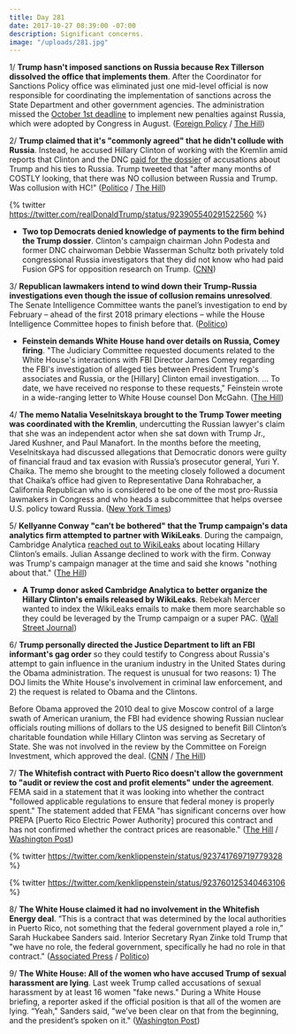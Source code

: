 ```yaml
---
title: Day 281
date: 2017-10-27 08:39:00 -07:00
description: Significant concerns.
image: "/uploads/281.jpg"
---
```


1/ **Trump hasn't imposed sanctions on Russia because Rex Tillerson dissolved the office that implements them**. After the Coordinator for Sanctions Policy office was eliminated just one mid-level official is now responsible for coordinating the implementation of sanctions across the State Department and other government agencies. The administration missed the [October 1st deadline](https://whatthefuckjusthappenedtoday.com/2017/10/26/day-280/#6-its-been-more-than-three-weeks-sin) to implement new penalties against Russia, which were adopted by Congress in August. ([Foreign Policy](http://foreignpolicy.com/2017/10/26/state-department-scraps-sanctions-office/) / [The Hill](http://thehill.com/policy/international/357445-tillerson-eliminates-key-state-department-sanctions-office-report))

2/ **Trump claimed that it's "commonly agreed" that he didn't collude with Russia**. Instead, he accused Hillary Clinton of working with the Kremlin amid reports that Clinton and the DNC [paid for the dossier](https://whatthefuckjusthappenedtoday.com/2017/10/24/day-278/#1-the-clinton-campaign-and-the-dnc-h) of accusations about Trump and his ties to Russia. Trump tweeted that "after many months of COSTLY looking, that there was NO collusion between Russia and Trump. Was collusion with HC!" ([Politico](https://www.politico.com/story/2017/10/27/trump-russia-investigations-collusion-244238) / [The Hill](http://thehill.com/homenews/administration/357490-trump-claims-its-commonly-agreed-he-didnt-collude-with-russia))

{% twitter https://twitter.com/realDonaldTrump/status/923905540291522560 %}

* **Two top Democrats denied knowledge of payments to the firm behind the Trump dossier**. Clinton's campaign chairman John Podesta and former DNC chairwoman Debbie Wasserman Schultz both privately told congressional Russia investigators that they did not know who had paid Fusion GPS for opposition research on Trump. ([CNN](http://www.cnn.com/2017/10/26/politics/john-podesta-debbie-wasserman-schultz-trump-dossier/index.html))

3/ **Republican lawmakers intend to wind down their Trump-Russia investigations even though the issue of collusion remains unresolved**. The Senate Intelligence Committee wants the panel’s investigation to end by February – ahead of the first 2018 primary elections – while the House Intelligence Committee hopes to finish before that. ([Politico](https://www.politico.com/story/2017/10/27/gop-russia-probes-trump-244217))

* **Feinstein demands White House hand over details on Russia, Comey firing**. "The Judiciary Committee requested documents related to the White House's interactions with FBI Director James Comey regarding the FBI's investigation of alleged ties between President Trump's associates and Russia, or the \[Hillary\] Clinton email investigation. ... To date, we have received no response to these requests," Feinstein wrote in a wide-ranging letter to White House counsel Don McGahn. ([The Hill](http://thehill.com/blogs/floor-action/senate/357547-feinstein-demands-white-house-hand-over-details-on-russia-comey))

4/ **The memo Natalia Veselnitskaya brought to the Trump Tower meeting was coordinated with the Kremlin**, undercutting the Russian lawyer's claim that she was an independent actor when she sat down with Trump Jr., Jared Kushner, and Paul Manafort. In the months before the meeting, Veselnitskaya had discussed allegations that Democratic donors were guilty of financial fraud and tax evasion with Russia’s prosecutor general, Yuri Y. Chaika. The memo she brought to the meeting closely followed a document that Chaika’s office had given to Representative Dana Rohrabacher, a California Republican who is considered to be one of the most pro-Russia lawmakers in Congress and who heads a subcommittee that helps oversee U.S. policy toward Russia. ([New York Times](https://www.nytimes.com/2017/10/27/us/politics/trump-tower-veselnitskaya-russia.html))

5/ **Kellyanne Conway "can’t be bothered" that the Trump campaign's data analytics firm attempted to partner with WikiLeaks**. During the campaign, Cambridge Analytica [reached out to WikiLeaks](https://whatthefuckjusthappenedtoday.com/2017/10/25/day-279/#6-the-head-of-cambridge-analytica-tr) about locating Hillary Clinton’s emails. Julian Assange declined to work with the firm. Conway was Trump's campaign manager at the time and said she knows "nothing about that." ([The Hill](http://thehill.com/blogs/blog-briefing-room/news/357494-conway-cant-be-bothered-with-trump-campaign-data-firms-wikileaks-connection))

* **A Trump donor asked Cambridge Analytica to better organize the Hillary Clinton's emails released by WikiLeaks**. Rebekah Mercer wanted to index the WikiLeaks emails to make them more searchable so they could be leveraged by the Trump campaign or a super PAC. ([Wall Street Journal](https://www.wsj.com/articles/trump-donor-asked-data-firm-if-it-could-better-organize-hacked-emails-1509133587))

6/ **Trump personally directed the Justice Department to lift an FBI informant's gag order** so they could testify to Congress about Russia's attempt to gain influence in the uranium industry in the United States during the Obama administration. The request is unusual for two reasons: 1) The DOJ limits the White House's involvement in criminal law enforcement, and 2) the request is related to Obama and the Clintons. 

Before Obama approved the 2010 deal to give Moscow control of a large swath of American uranium, the FBI had evidence showing Russian nuclear officials routing millions of dollars to the US designed to benefit Bill Clinton’s charitable foundation while Hillary Clinton was serving as Secretary of State. She was not involved in the review by the Committee on Foreign Investment, which approved the deal. ([CNN](http://www.cnn.com/2017/10/27/politics/kellyanne-conway-donald-trump-cnntv/) / [The Hill](http://thehill.com/policy/national-security/355749-fbi-uncovered-russian-bribery-plot-before-obama-administration))

7/ **The Whitefish contract with Puerto Rico doesn't allow the government to "audit or review the cost and profit elements" under the agreement**. FEMA said in a statement that it was looking into whether the contract "followed applicable regulations to ensure that federal money is properly spent." The statement added that FEMA "has significant concerns over how PREPA \[Puerto Rico Electric Power Authority\] procured this contract and has not confirmed whether the contract prices are reasonable." ([The Hill](http://thehill.com/homenews/administration/357473-whitefish-energy-contract-bars-government-from-auditing-deal) / [Washington Post](https://www.washingtonpost.com/investigations/congressional-committee-asks-for-records-of-whitefish-energy-deal/2017/10/26/327ba64e-ba9b-11e7-be94-fabb0f1e9ffb_story.html))

{% twitter https://twitter.com/kenklippenstein/status/923741769719779328 %}

{% twitter https://twitter.com/kenklippenstein/status/923760125340463106 %}

8/ **The White House claimed it had no involvement in the Whitefish Energy deal**. “This is a contract that was determined by the local authorities in Puerto Rico, not something that the federal government played a role in,” Sarah Huckabee Sanders said. Interior Secretary Ryan Zinke told Trump that "we have no role, the federal government, specifically he had no role in that contract." ([Associated Press](https://www.apnews.com/dd41788dcc594b6d9a91de45c44f091e) / [Politico](https://www.politico.com/story/2017/10/27/white-house-denies-role-whitefish-contract-244252))

9/ **The White House: All of the women who have accused Trump of sexual harassment are lying**. Last week Trump called accusations of sexual harassment by at least 16 women "fake news." During a White House briefing, a reporter asked if the official position is that all of the women are lying.  “Yeah," Sanders said, "we’ve been clear on that from the beginning, and the president’s spoken on it." ([Washington Post](https://www.washingtonpost.com/news/post-politics/wp/2017/10/27/all-of-the-women-who-have-accused-trump-of-sexual-harassment-are-lying-the-white-house-says/))